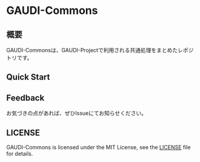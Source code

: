 # GAUDI-Commons

## 概要
GAUDI-Commonsは、GAUDI-Projectで利用される共通処理をまとめたレポジトリです。

## Quick Start

## Feedback
お気づきの点があれば、ぜひIssueにてお知らせください。

## LICENSE
GAUDI-Commons is licensed under the MIT License, see the [LICENSE](LICENSE) file for details.